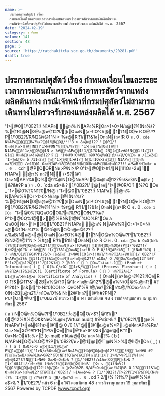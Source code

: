 ```yaml
---
name: >-
  ประกาศกรมปศุสัตว์ เรื่อง
  กำหนดเงื่อนไขและระยะเวลาการผ่อนผันการนำเข้าอาหารสัตว์จากแหล่งผลิตต้นทาง
  กรณีเจ้าหน้าที่กรมปศุสัตว์ไม่สามารถเดินทางไปตรวจรับรองแหล่งผลิตได้ พ.ศ. 2567
date: '2024-02-19'
category: ง พิเศษ
volume: 141
section: 48
page: 5
source: 'https://ratchakitcha.soc.go.th/documents/20281.pdf'
draft: true
---
```


# ประกาศกรมปศุสัตว์ เรื่อง กำหนดเงื่อนไขและระยะเวลาการผ่อนผันการนำเข้าอาหารสัตว์จากแหล่งผลิตต้นทาง กรณีเจ้าหน้าที่กรมปศุสัตว์ไม่สามารถเดินทางไปตรวจรับรองแหล่งผลิตได้ พ.ศ. 2567

'1>@01/'0B2?!/์ N1APอ ํ@ห% NAPอ%ROล>1>0>N/ล@@1(Nอ%(?%@1%ํ@NO@อ@ห@12?!/์@OหลN(ล>!!O%#@ 1?NO@ห%O@#?P1/'0B2?!/์R/N2@/@1"N > %#@R'!1/1?&1อOหลN(ล>!R O พ . 0 . `cde N%APอ@'ัB&?%/?@1%ํ@NO@/?!"B > &อ@ห@12?!/์ @P/?OหลN(ล>!@!N@'1>N#0N'็%ํ@%/%/@ '1>อ&?&Oอํ@? N1APอ&'1>/@Q%@1N > %#@NพAPอ@1!1/1?&1อ 2N(ล1>#&!Nอ@1!1/1?&1อ OหลN(ล>!อ@ห@12?!/์  '1>N#0!O%#@ อ@0?0อํ@%@!@/ค/@/Q%Oอ a /11ค2อ '1>อ&Oอ b /11ค2อ อ'1>@01>#1/ N1!1Oล>2ห1์ N1APอ ํ@ห% หล?N์ />$?@1 Oล>NAPอ%RQ%@1%ํ@NO@NพAPอ@0อ@ห@12?!/์ ค/&คB/Nพ@> พ . 0 . `cd^ @POORNพ>P/N!>/P 0'1>@01>#1/N1!1Oล>2ห1์ N1APอ ํ@ห% หล?N์ />$?@1 Oล>NAPอ%RQ%@1%ํ@NO@NพAPอ@0อ@ห@12?!/์ค/&คB/Nพ@> ( &?&#?P a ) พ . 0 . `cda อ$>& ? 1/'0B2?!/์ @ออ'1>@0R/O ? %?Q Oอ _ '1>@0%?QN1?0/N@ ì '1>@01/'0B2?!/์ N1APอ ํ@ห% NAPอ%ROล>1>0>N/ล@ @1(Nอ%(?%@1%ํ@NO@อ@ห@12?!/์@OหลN(ล>!!O%#@ 1?NO@ห%O@#?P1/'0B2?!/์R/N2@/@1"N > %#@ R'!1/1?&1อOหลN(ล>!R O พ . 0 . `cde î Oอ ` '1>@0%?QQหOQO&?ค?&!?QO!N/?%#?P'1>@0Q%1@>@%BN&1@N'็%!O%R' Oอ a QหO0Nล>'1>@01/'0B2?!/์ N1APอ ํ@ห% NAPอ%ROล>1>0>N/ล@@1(Nอ%(?% @1%ํ@NO@อ@ห@12?!/์ค/&คB/Nพ@>@OหลN(ล>!!O%#@ 1?NO@ห%O@#?P1/'0B2?!/์R/N2@/@1"N > %#@ R'!1/1?&1อOหลN(ล>!R O พ . 0 . `cda Oอ b QหO(Nอ%(?%@1%ํ@NO@อ@ห@12?!/์@OหลN(ล>!!O%#@ 1?NO@ห%O@#?P1/'0B2?!/์ R/N2@/@1"N > %#@R'!1/1?&1อOหลN(ล>!R O P 0/?NAPอ%R ? !NอR'%?Q ( _ ) ห%N/01@@1#?P1?&(> อ&อ'1>N#0(CO(ล>!!Oอ/?ห%?2Aอ/@0?1/'0B2?!/์ NพAPออ1?& @1!1/1?&1อOหลN(ล>!อ@ห@12?!/์ พ1Oอ/ O /0Oอ/Cลอ@ห@12?!/์#?P'1>2ค์อ1?&@1!1/1?&1อ ? %?Q (  ) Oอ/Cล(ล>!.?์ (Product Information) (  ) O(%.C/>O2 1>&/%@1(ล>! (Process Flowchart) ( ค ) ห%?2Aอ1?&1อ2C!1 (Certificate of Formula) (  ) ห%?2Aอ1?&1อ(ล/>Nค1@>ห์ (Certificate of Analysis) ( ` ) OหลN(ล>!อ@ห@12?!/์!OอR O 1?&@11?&1อ2Bอ%@/?0@1(ล>!อ@ห@12?!/์@ห%N/0@%.@ค1? #?P1?&(> อ&อ'1>N#0(CO(ล>! QหON'็%R'!@/หล?2Bอ%@/?0Oล>'ลอ .?0!Nอ2B.@พ2?!/์ พ1Oอ/O%& Nอ2@1หล?@%#?PN?P0/Oอ/@0?1/'0B2?!/์ หน้า 5 เลม 141 ตอนพิเศษ 48 ง ราชกิจจานุเบกษา 19 กุมภาพันธ 2567

( a ) NO@ห%O@#?P1/'0B2?!/์อ@QO/>$?@1!1/P 0@12%#%@O&&NหO%.@พ (Virtual audit) #?Pอ$>& ? 1/'0B2?!/์ํ@ห% NพAPอ'1>อ&@1พ>@1@ O /0 1//"@@1อ.@พ%>P .@พNคลAPอ%Rห/ Oล>Nอ2@1#?PN?P0/Oอ?&@1(ล>!P 02N/@#@R'11?0์อ>NลO#1อ%>2์ (e-mail) ห1Aอ#@Oอ'พล>Nค?% ( b ) N/APอNO@ห%O@#?P1/'0B2?!/์พ>@1@@1 ํ @N%>%@1!@/Oอ ( _ ) ( ` ) ( a ) OลO/QหO ค>11/@1ล?P%1อ@1!1/'1>N/>%OหลN(ล>!NพAPอ@1%ํ@NO@อ@ห@12?!/์@!N@'1>N#0 #?Pอค/&คB/อ@ห@1Oล>0@2?!/์O!N!?Qพ>@1@(ล@1!1/'1>N/>%P1@%(ล>!อ@ห@12?!/์!N@'1>N#0 Oล>QหOอ$>& ? 1/'0B2?!/์ห1Aอ(CO@Pอ$>& ? 1/'0B2?!/์/อ&ห/@0 (Nอ%(?%@1%ํ@NO@!NอR' Oอ c @1(Nอ%(?%@1%ํ@NO@อ@ห@12?!/์!@/Oอ b >2>Q%2B N/APอOหลN(ล>!%?Q%R O 1?&@11?&1อ OหลN(ล>!อ@ห@12?!/์@1/'0B2?!/์ ห1Aออ$>& ? 1/'0B2?!/์>2?P1>?&@1(Nอ%(?% '1>@0  /?%#?P 5 B/.@พ?%$์ พ . 0 . `cd 7 2//% 1?!%/?คล@%%#์ อ$>& ? 1/'0B2?!/์ หน้า 6 เลม 141 ตอนพิเศษ 48 ง ราชกิจจานุเบกษา 19 กุมภาพันธ 2567 Powered by TCPDF (www.tcpdf.org)
